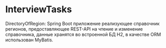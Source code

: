 # InterviewTasks
DirectoryOfRegion:
Spring Boot приложение реализующее справочник регионов, 
предоставляющее REST-API на чтение и изменение справочника,
данные хранятся во встроенной БД H2,
в качестве ORM использован MyBatis. 

